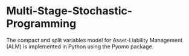 # Multi-Stage-Stochastic-Programming
The compact and split variables model for Asset-Liability Management (ALM) is implemented in Python using the Pyomo package.
